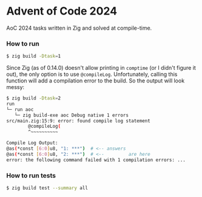 # Advent of Code 2024

AoC 2024 tasks written in Zig and solved at compile-time.

### How to run

```bash
$ zig build -Dtask=1
```

Since Zig (as of 0.14.0) doesn't allow printing in `comptime` (or I didn't figure it out), the only option is to use `@compileLog`. Unfortunately, calling this function will add a compilation error to the build. So the output will look messy:

```bash
$ zig build -Dtask=2
run
└─ run aoc
   └─ zig build-exe aoc Debug native 1 errors
src/main.zig:15:9: error: found compile log statement
        @compileLog(
        ^~~~~~~~~~~

Compile Log Output:
@as(*const [6:0]u8, "1: ***")  # <-- answers
@as(*const [6:0]u8, "2: ***")  # <--         are here
error: the following command failed with 1 compilation errors: ...
```

### How to run tests

```bash
$ zig build test --summary all
```
